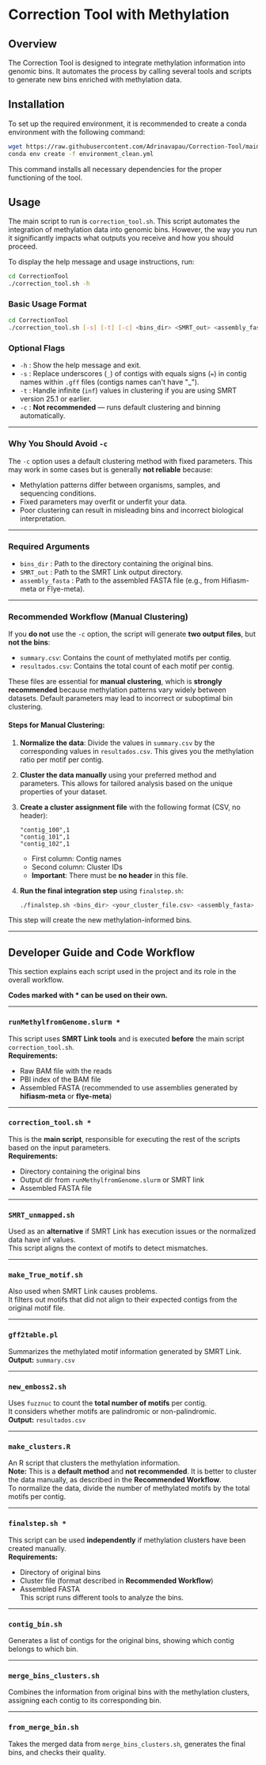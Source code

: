 # Correction Tool with Methylation

## Overview

The Correction Tool is designed to integrate methylation information into genomic bins. It automates the process by calling several tools and scripts to generate new bins enriched with methylation data.

## Installation

To set up the required environment, it is recommended to create a conda environment with the following command:

```bash
wget https://raw.githubusercontent.com/Adrinavapau/Correction-Tool/main/environment_clean.yml
conda env create -f environment_clean.yml
```

This command installs all necessary dependencies for the proper functioning of the tool.

## Usage

The main script to run is `correction_tool.sh`. This script automates the integration of methylation data into genomic bins. However, the way you run it significantly impacts what outputs you receive and how you should proceed.

To display the help message and usage instructions, run:

```bash
cd CorrectionTool
./correction_tool.sh -h
```

### Basic Usage Format

```bash
cd CorrectionTool
./correction_tool.sh [-s] [-t] [-c] <bins_dir> <SMRT_out> <assembly_fasta>
```

### Optional Flags

- `-h` : Show the help message and exit.
- `-s` : Replace underscores (`_`) of contigs with equals signs (`=`) in contig names within `.gff` files (contigs names can't have "_").
- `-t` : Handle infinite (`inf`) values in clustering if you are using SMRT version 25.1 or earlier.
- `-c` : **Not recommended** — runs default clustering and binning automatically.

---

### Why You Should Avoid `-c`

The `-c` option uses a default clustering method with fixed parameters. This may work in some cases but is generally **not reliable** because:

- Methylation patterns differ between organisms, samples, and sequencing conditions.
- Fixed parameters may overfit or underfit your data.
- Poor clustering can result in misleading bins and incorrect biological interpretation.

---

### Required Arguments

- `bins_dir` : Path to the directory containing the original bins.
- `SMRT_out` : Path to the SMRT Link output directory.
- `assembly_fasta` : Path to the assembled FASTA file (e.g., from Hifiasm-meta or Flye-meta).

---

### Recommended Workflow (Manual Clustering)

If you **do not** use the `-c` option, the script will generate **two output files**, but **not the bins**:

- `summary.csv`: Contains the count of methylated motifs per contig.
- `resultados.csv`: Contains the total count of each motif per contig.

These files are essential for **manual clustering**, which is **strongly recommended** because methylation patterns vary widely between datasets. Default parameters may lead to incorrect or suboptimal bin clustering.

#### Steps for Manual Clustering:

1. **Normalize the data**: Divide the values in `summary.csv` by the corresponding values in `resultados.csv`. This gives you the methylation ratio per motif per contig.

2. **Cluster the data manually** using your preferred method and parameters. This allows for tailored analysis based on the unique properties of your dataset.

3. **Create a cluster assignment file** with the following format (CSV, no header):
    ```csv
    "contig_100",1
    "contig_101",1
    "contig_102",1
    ```
    - First column: Contig names
    - Second column: Cluster IDs
    - **Important**: There must be **no header** in this file.

4. **Run the final integration step** using `finalstep.sh`:
    ```bash
    ./finalstep.sh <bins_dir> <your_cluster_file.csv> <assembly_fasta>
    ```

This step will create the new methylation-informed bins.

---


## Developer Guide and Code Workflow

This section explains each script used in the project and its role in the overall workflow.

**Codes marked with * can be used on their own.**

---

### `runMethylfromGenome.slurm *`
This script uses **SMRT Link tools** and is executed **before** the main script `correction_tool.sh`.  
**Requirements:**
- Raw BAM file with the reads
- PBI index of the BAM file
- Assembled FASTA (recommended to use assemblies generated by **hifiasm-meta** or **flye-meta**)

---

### `correction_tool.sh *`
This is the **main script**, responsible for executing the rest of the scripts based on the input parameters.  
**Requirements:**
- Directory containing the original bins  
- Output dir from `runMethylfromGenome.slurm` or SMRT link  
- Assembled FASTA file

---

### `SMRT_unmapped.sh`
Used as an **alternative** if SMRT Link has execution issues or the normalized data have inf values.  
This script aligns the context of motifs to detect mismatches.

---

### `make_True_motif.sh`
Also used when SMRT Link causes problems.  
It filters out motifs that did not align to their expected contigs from the original motif file.

---

### `gff2table.pl`
Summarizes the methylated motif information generated by SMRT Link.  
**Output:** `summary.csv`

---

### `new_emboss2.sh`
Uses `fuzznuc` to count the **total number of motifs** per contig.  
It considers whether motifs are palindromic or non-palindromic.  
**Output:** `resultados.csv`

---

### `make_clusters.R`
An R script that clusters the methylation information.  
**Note:** This is a **default method** and **not recommended**. It is better to cluster the data manually, as described in the **Recommended Workflow**.  
To normalize the data, divide the number of methylated motifs by the total motifs per contig.

---

### `finalstep.sh *`
This script can be used **independently** if methylation clusters have been created manually.  
**Requirements:**
- Directory of original bins  
- Cluster file (format described in **Recommended Workflow**)  
- Assembled FASTA  
This script runs different tools to analyze the bins.

---

### `contig_bin.sh`
Generates a list of contigs for the original bins, showing which contig belongs to which bin.

---

### `merge_bins_clusters.sh`
Combines the information from original bins with the methylation clusters, assigning each contig to its corresponding bin.

---

### `from_merge_bin.sh`
Takes the merged data from `merge_bins_clusters.sh`, generates the final bins, and checks their quality.







